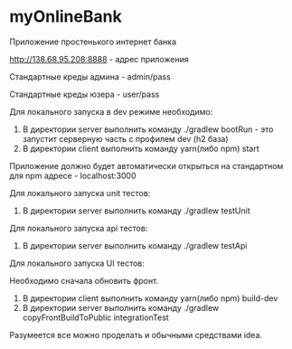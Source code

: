 # myOnlineBank

Приложение простенького интернет банка

http://138.68.95.208:8888 - адрес приложения

Стандартные креды админа - admin/pass

Стандартные креды юзера - user/pass

Для локального запуска в dev режиме необходимо:

1.  В директории server выполнить команду ./gradlew bootRun - это запустит серверную часть с профилем dev (h2 база)
2.  В директории client выполнить команду yarn(либо npm) start

Приложение должно будет автоматически открыться на стандартном для npm адресе - localhost:3000

Для локального запуска unit тестов:

1.  В директории server выполнить команду ./gradlew testUnit

Для локального запуска api тестов:

1.  В директории server выполнить команду ./gradlew testApi

Для локального запуска UI тестов:

Необходимо сначала обновить фронт.

1.  В директории client выполнить команду yarn(либо npm) build-dev
2.  В директории server выполнить команду ./gradlew copyFrontBuildToPublic integrationTest

Разумеется все можно проделать и обычными средствами idea.
